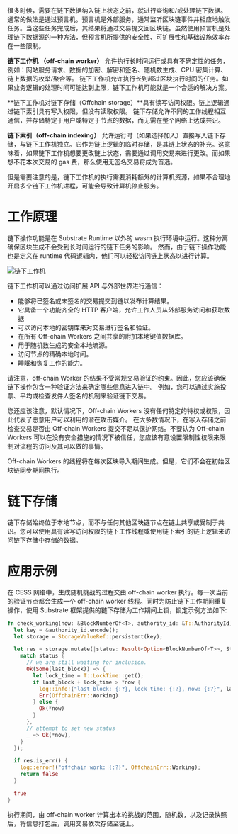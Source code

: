 很多时候，需要在链下数据纳入链上状态之前，就进行查询和/或处理链下数据。通常的做法是通过预言机。预言机是外部服务，通常监听区块链事件并相应地触发任务。当这些任务完成后，其结果将通过交易提交回区块链。虽然使用预言机是处理链下数据源的一种方法，但预言机所提供的安全性、可扩展性和基础设施效率存在一些限制。

**链下工作机 （off-chain worker）** 允许执行长时间运行或具有不确定性的任务，例如：网站服务请求、数据的加密、解密和签名、随机数生成、CPU 密集计算、链上数据的枚举/聚合等。
链下工作机允许执行长到超过区块执行时间的任务。如果业务逻辑的处理时间可能达到上限，链下工作机可能就是一个合适的解决方案。

**链下工作机对链下存储（Offchain storage）**具有读写访问权限。链上逻辑通过链下索引具有写入权限，但没有读取权限。 链下存储允许不同的工作线程相互通信，并存储特定于用户或特定于节点的数据，而无需在整个网络上达成共识。

**链下索引（off-chain indexing）** 允许运行时（如果选择加入）直接写入链下存储，与链下工作机独立。它作为链上逻辑的临时存储，是其链上状态的补充。这意味着，如果链下工作机想要更改链上状态，需要通过调用交易来进行更改。而如果想不花本次交易的 gas 费，那么使用无签名交易将成为首选。

但是需要注意的是，链下工作机的执行需要消耗额外的计算机资源，如果不合理地开启多个链下工作机进程，可能会导致计算机停止服务。

# 工作原理

链下操作功能是在 Substrate Runtime 以外的 wasm 执行环境中运行。这种分离确保区块生成不会受到长时间运行的链下任务的影响。 然而，由于链下操作功能也是定义在 runtime 代码逻辑内，他们可以轻松访问链上状态以进行计算。

![链下工作机](../../assets/concepts/blockchain-core/off-chain-worker.png)

链下工作机可以通过访问扩展 API 与外部世界进行通信：

- 能够将已签名或未签名的交易提交到链以发布计算结果。
- 它具备一个功能齐全的 HTTP 客户端，允许工作人员从外部服务访问和获取数据
- 可以访问本地的密钥库来对交易进行签名和验证。
- 在所有 Off-chain Workers 之间共享的附加本地键值数据库。
- 用于随机数生成的安全本地熵源。
- 访问节点的精确本地时间。
- 睡眠和恢复工作的能力。

请注意，off-chain Worker 的结果不受常规交易验证的约束。因此，您应该确保链下操作包含一种验证方法来确定哪些信息进入链中。 例如，您可以通过实施投票、平均或检查发件人签名的机制来验证链下交易。

您还应该注意，默认情况下，Off-chain Workers 没有任何特定的特权或权限，因此代表了恶意用户可以利用的潜在攻击媒介。 在大多数情况下，在写入存储之前检查交易是否由 Off-chain Workers 提交不足以保护网络。不要认为 Off-chain Workers 可以在没有安全措施的情况下被信任，您应该有意设置限制性权限来限制对流程的访问及其可以做的事情。

 Off-chain Workers 的线程将在每次区块导入期间生成。但是，它们不会在初始区块链同步期间执行。

# 链下存储

链下存储始终位于本地节点，而不与任何其他区块链节点在链上共享或受制于共识。您可以使用具有读写访问权限的链下工作线程或使用链下索引的链上逻辑来访问链下存储中存储的数据。

# 应用示例

在 CESS 网络中，生成随机挑战的过程交由 off-chain worker 执行。每一次当前的验证节点都会生成一个 off-chain worker 线程。同时为防止链下工作期间重复操作，使用 Substrate 框架提供的链下存储为工作期间上锁，锁定示例方法如下:

```rust
fn check_working(now: &BlockNumberOf<T>, authority_id: &T::AuthorityId) -> bool {
  let key = &authority_id.encode();
  let storage = StorageValueRef::persistent(key);

  let res = storage.mutate(|status: Result<Option<BlockNumberOf<T>>, StorageRetrievalError>| {
    match status {
      // we are still waiting for inclusion.
      Ok(Some(last_block)) => {
        let lock_time = T::LockTime::get();
        if last_block + lock_time > *now {
          log::info!("last_block: {:?}, lock_time: {:?}, now: {:?}", last_block, lock_time, now);
          Err(OffchainErr::Working)
        } else {
          Ok(*now)
        }
      },
      // attempt to set new status
      _ => Ok(*now),
    }
  });

  if res.is_err() {
    log::error!("offchain work: {:?}", OffchainErr::Working);
    return false
  }

  true
}
```

执行期间，由 off-chain worker 计算出本轮挑战的范围，随机数，以及记录快照后，将信息打包后，调用交易依次存储至链上。
